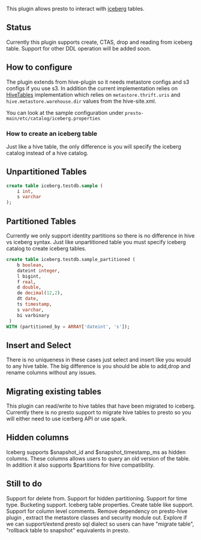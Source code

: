 This plugin allows presto to interact with [iceberg][iceberg]  tables.

[iceberg]: https://github.com/Netflix/iceberg

## Status

Currently this plugin supports create, CTAS, drop and reading from iceberg table. Support for other DDL operation will be added soon.


## How to configure

The plugin extends from hive-plugin so it needs metastore configs and s3 configs if you use s3. In addition the current implementation relies
on [HiveTables][HiveTables]  implementation which relies on `metastore.thrift.uris` and `hive.metastore.warehouse.dir` values from the hive-site.xml. 

You can look at the sample configuration under `presto-main/etc/catalog/iceberg.properties`

[HiveTables]: https://github.com/Netflix/iceberg/tree/master/hive/src/main/java/com/netflix/iceberg/hive

### How to create an iceberg table
Just like a hive table, the only difference is you will specify the iceberg catalog instead of a hive catalog.

## Unpartitioned Tables
``` sql
create table iceberg.testdb.sample (
    i int, 
    s varchar
);
```
## Partitioned Tables
Currently we only support identity partitions so there is no difference in hive vs iceberg syntax. Just like unpartitioned table you must specify iceberg catalog to create iceberg tables.

``` sql
create table iceberg.testdb.sample_partitioned (
    b boolean,
    dateint integer,
    l bigint,
    f real,
    d double,
    de decimal(12,2),
    dt date,
    ts timestamp,
    s varchar,
    bi varbinary
 )
WITH (partitioned_by = ARRAY['dateint', 's']);
```

## Insert and Select
There is no uniqueness in these cases just select and insert like you would to any hive table. The big difference is you should be able
to add,drop and rename columns without any issues.

## Migrating existing tables
This plugin can read/write to hive tables that have been migrated to iceberg. Currently there is no presto support to migrate hive
tables to presto so you will either need to use icerberg API or use spark.

## Hidden columns
Iceberg supports $snapshot_id and $snapshot_timestamp_ms as hidden columns. These columns allows users to query an old version of
the table. In addition it also supports $partitions for hive compatibility.

## Still to do
Support for delete from.
Support for hidden partitioning.
Support for time type.
Bucketing support.
Iceberg table properties.
Create table like support.
Support for column level comments.
Remove dependency on presto-hive plugin , extract the metastore classes and security module out.
Explore if we can support/extend presto sql dialect so users can have "migrate table", "rollback table to snapshot" equivalents in presto.


